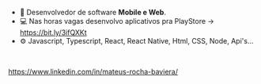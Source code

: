 - 👋 Desenvolvedor de software <b>Mobile e Web</b>.
- 💻 Nas horas vagas desenvolvo aplicativos pra PlayStore -> https://bit.ly/3ifQXKt
- ⚙️ Javascript, Typescript, React, React Native, Html, CSS, Node, Api's...

<br/>

https://www.linkedin.com/in/mateus-rocha-baviera/


<!---
mbaviera/mbaviera is a ✨ special ✨ repository because its `README.md` (this file) appears on your GitHub profile.
You can click the Preview link to take a look at your changes.
--->
